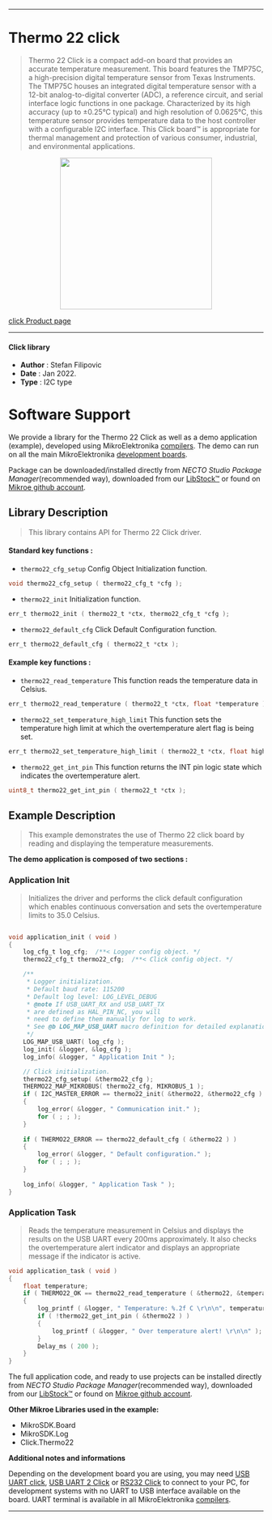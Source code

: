 
---
# Thermo 22 click

> Thermo 22 Click is a compact add-on board that provides an accurate temperature measurement. This board features the TMP75C, a high-precision digital temperature sensor from Texas Instruments. The TMP75C houses an integrated digital temperature sensor with a 12-bit analog-to-digital converter (ADC), a reference circuit, and serial interface logic functions in one package. Characterized by its high accuracy (up to ±0.25°C typical) and high resolution of 0.0625°C, this temperature sensor provides temperature data to the host controller with a configurable I2C interface. This Click board™ is appropriate for thermal management and protection of various consumer, industrial, and environmental applications.

<p align="center">
  <img src="https://download.mikroe.com/images/click_for_ide/thermo22_click.png" height=300px>
</p>

[click Product page](https://www.mikroe.com/thermo-22-click)

---


#### Click library

- **Author**        : Stefan Filipovic
- **Date**          : Jan 2022.
- **Type**          : I2C type


# Software Support

We provide a library for the Thermo 22 Click
as well as a demo application (example), developed using MikroElektronika
[compilers](https://www.mikroe.com/necto-studio).
The demo can run on all the main MikroElektronika [development boards](https://www.mikroe.com/development-boards).

Package can be downloaded/installed directly from *NECTO Studio Package Manager*(recommended way), downloaded from our [LibStock&trade;](https://libstock.mikroe.com) or found on [Mikroe github account](https://github.com/MikroElektronika/mikrosdk_click_v2/tree/master/clicks).

## Library Description

> This library contains API for Thermo 22 Click driver.

#### Standard key functions :

- `thermo22_cfg_setup` Config Object Initialization function.
```c
void thermo22_cfg_setup ( thermo22_cfg_t *cfg );
```

- `thermo22_init` Initialization function.
```c
err_t thermo22_init ( thermo22_t *ctx, thermo22_cfg_t *cfg );
```

- `thermo22_default_cfg` Click Default Configuration function.
```c
err_t thermo22_default_cfg ( thermo22_t *ctx );
```

#### Example key functions :

- `thermo22_read_temperature` This function reads the temperature data in Celsius.
```c
err_t thermo22_read_temperature ( thermo22_t *ctx, float *temperature );
```

- `thermo22_set_temperature_high_limit` This function sets the temperature high limit at which the overtemperature alert flag is being set.
```c
err_t thermo22_set_temperature_high_limit ( thermo22_t *ctx, float high_limit );
```

- `thermo22_get_int_pin` This function returns the INT pin logic state which indicates the overtemperature alert.
```c
uint8_t thermo22_get_int_pin ( thermo22_t *ctx );
```

## Example Description

> This example demonstrates the use of Thermo 22 click board by reading and displaying the temperature measurements.

**The demo application is composed of two sections :**

### Application Init

> Initializes the driver and performs the click default configuration which enables continuous conversation and sets the overtemperature limits to 35.0 Celsius.

```c

void application_init ( void )
{
    log_cfg_t log_cfg;  /**< Logger config object. */
    thermo22_cfg_t thermo22_cfg;  /**< Click config object. */

    /** 
     * Logger initialization.
     * Default baud rate: 115200
     * Default log level: LOG_LEVEL_DEBUG
     * @note If USB_UART_RX and USB_UART_TX 
     * are defined as HAL_PIN_NC, you will 
     * need to define them manually for log to work. 
     * See @b LOG_MAP_USB_UART macro definition for detailed explanation.
     */
    LOG_MAP_USB_UART( log_cfg );
    log_init( &logger, &log_cfg );
    log_info( &logger, " Application Init " );

    // Click initialization.
    thermo22_cfg_setup( &thermo22_cfg );
    THERMO22_MAP_MIKROBUS( thermo22_cfg, MIKROBUS_1 );
    if ( I2C_MASTER_ERROR == thermo22_init( &thermo22, &thermo22_cfg ) ) 
    {
        log_error( &logger, " Communication init." );
        for ( ; ; );
    }
    
    if ( THERMO22_ERROR == thermo22_default_cfg ( &thermo22 ) )
    {
        log_error( &logger, " Default configuration." );
        for ( ; ; );
    }
    
    log_info( &logger, " Application Task " );
}

```

### Application Task

> Reads the temperature measurement in Celsius and displays the results on the USB UART
every 200ms approximately. It also checks the overtemperature alert indicator and displays
an appropriate message if the indicator is active.

```c
void application_task ( void )
{
    float temperature;
    if ( THERMO22_OK == thermo22_read_temperature ( &thermo22, &temperature ) )
    {
        log_printf ( &logger, " Temperature: %.2f C \r\n\n", temperature );
        if ( !thermo22_get_int_pin ( &thermo22 ) )
        {
            log_printf ( &logger, " Over temperature alert! \r\n\n" );
        }
        Delay_ms ( 200 );
    }
}
```

The full application code, and ready to use projects can be installed directly from *NECTO Studio Package Manager*(recommended way), downloaded from our [LibStock&trade;](https://libstock.mikroe.com) or found on [Mikroe github account](https://github.com/MikroElektronika/mikrosdk_click_v2/tree/master/clicks).

**Other Mikroe Libraries used in the example:**

- MikroSDK.Board
- MikroSDK.Log
- Click.Thermo22

**Additional notes and informations**

Depending on the development board you are using, you may need
[USB UART click](https://www.mikroe.com/usb-uart-click),
[USB UART 2 Click](https://www.mikroe.com/usb-uart-2-click) or
[RS232 Click](https://www.mikroe.com/rs232-click) to connect to your PC, for
development systems with no UART to USB interface available on the board. UART
terminal is available in all MikroElektronika
[compilers](https://shop.mikroe.com/compilers).

---

